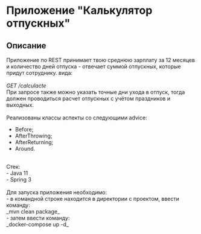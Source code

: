 # Приложение "Калькулятор отпускных"

## Описание
Приложение по REST принимает твою среднюю зарплату за 12 месяцев
и количество дней отпуска - отвечает суммой отпускных, которые
придут сотруднику. вида:<br>
<br>
_GET /calculacte_
<br>
При запросе также можно указать точные дни ухода в отпуск, тогда должен
проводиться расчет отпускных с учётом праздников и выходных.
<br>
<br>
Реализованы классы аспекты со следующими advice:<br>
- Before;
- AfterThrowing;
- AfterReturning;
- Around.
<br>
Стек:<br>
- Java 11<br>
- Spring 3<br>
<br>
Для запуска приложения необходимо:<br>
- в командной строке находится в директории с проектом, ввести команду:<br>
_mvn clean package_<br>
- затем ввести команду:<br>
_docker-compose up -d_